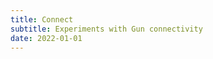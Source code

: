 ```yaml
---
title: Connect
subtitle: Experiments with Gun connectivity
date: 2022-01-01
---
```


<script setup>
import { defineAsyncComponent } from 'vue'

const Connect = defineAsyncComponent(() =>  import('./index.vue'))

</script>

<client-only>
  <connect />
</client-only>